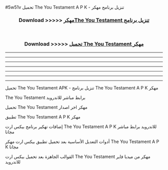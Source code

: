 #5w51v تحميل The You Testament  A P K - تنزيل برنامج مهكر



<div align="center">
<h3>Download >>>>> <a href="https://runaway1.web.app/?sq=The You Testament ">مهكرThe You Testament  تنزيل برنامج</a></h3><br>

<h3>Download >>>>> <a href="https://runaway1.web.app/?sq=The You Testament ">تحميل The You Testament  مهكر</a></h3>
</div>


----------------------------------------------------------

----------------------------------------------------------

----------------------------------------------------------

----------------------------------------------------------

----------------------------------------------------------

----------------------------------------------------------

----------------------------------------------------------

تحميل The You Testament  APK - تنزيل برنامج The You Testament  A P K مهكر

The You Testament  برابط مباشر للاندرويد

تحميل The You Testament  مهكر اخر اصدار

تطبيق The You Testament  A P K مهكر

إضافات تهكير برنامج بيكس ارت The You Testament  A P K للاندرويد برابط مباشر مجانا

أدوات التعديل الأساسية بعد تحميل تطبيق بيكس ارت مهكر The You Testament  A P K مجانا

القوالب الجاهزة بعد تحميل بيكس ارت The You Testament  مهكر من ميديا فاير للاندرويد


